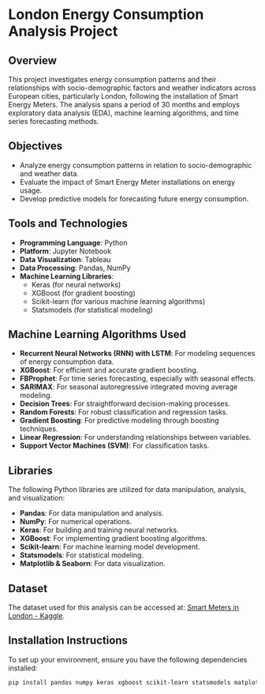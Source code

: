 # London Energy Consumption Analysis Project

## Overview

This project investigates energy consumption patterns and their relationships with socio-demographic factors and weather indicators across European cities, particularly London, following the installation of Smart Energy Meters. The analysis spans a period of 30 months and employs exploratory data analysis (EDA), machine learning algorithms, and time series forecasting methods.

## Objectives

- Analyze energy consumption patterns in relation to socio-demographic and weather data.
- Evaluate the impact of Smart Energy Meter installations on energy usage.
- Develop predictive models for forecasting future energy consumption.

## Tools and Technologies

- **Programming Language**: Python
- **Platform**: Jupyter Notebook
- **Data Visualization**: Tableau
- **Data Processing**: Pandas, NumPy
- **Machine Learning Libraries**: 
  - Keras (for neural networks)
  - XGBoost (for gradient boosting)
  - Scikit-learn (for various machine learning algorithms)
  - Statsmodels (for statistical modeling)

## Machine Learning Algorithms Used

- **Recurrent Neural Networks (RNN) with LSTM**: For modeling sequences of energy consumption data.
- **XGBoost**: For efficient and accurate gradient boosting.
- **FBProphet**: For time series forecasting, especially with seasonal effects.
- **SARIMAX**: For seasonal autoregressive integrated moving average modeling.
- **Decision Trees**: For straightforward decision-making processes.
- **Random Forests**: For robust classification and regression tasks.
- **Gradient Boosting**: For predictive modeling through boosting techniques.
- **Linear Regression**: For understanding relationships between variables.
- **Support Vector Machines (SVM)**: For classification tasks.

## Libraries

The following Python libraries are utilized for data manipulation, analysis, and visualization:

- **Pandas**: For data manipulation and analysis.
- **NumPy**: For numerical operations.
- **Keras**: For building and training neural networks.
- **XGBoost**: For implementing gradient boosting algorithms.
- **Scikit-learn**: For machine learning model development.
- **Statsmodels**: For statistical modeling.
- **Matplotlib & Seaborn**: For data visualization.

## Dataset

The dataset used for this analysis can be accessed at: [Smart Meters in London - Kaggle](https://www.kaggle.com/jeanmidev/smart-meters-in-london).

## Installation Instructions

To set up your environment, ensure you have the following dependencies installed:

```bash
pip install pandas numpy keras xgboost scikit-learn statsmodels matplotlib seaborn fbprophet


